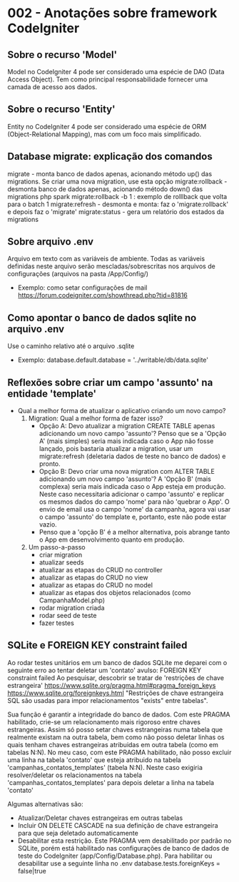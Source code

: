 # 002 - Anotações sobre framework CodeIgniter

## Sobre o recurso 'Model'

Model no CodeIgniter 4 pode ser considerado uma espécie de DAO (Data Access Object). Tem como principal responsabilidade fornecer uma camada de acesso aos dados.

## Sobre o recurso 'Entity'

Entity no CodeIgniter 4 pode ser considerado uma espécie de ORM (Object-Relational Mapping), mas com um foco mais simplificado.

## Database migrate: explicação dos comandos

migrate - monta banco de dados apenas, acionando método up() das migrations. Se criar uma nova migration, use esta opção
migrate:rollback - desmonta banco de dados apenas, acionando método down() das migrations
     php spark migrate:rollback -b 1 : exemplo de rolllback que volta para o batch 1
migrate:refresh - desmonta e monta: faz o 'migrate:rollback' e depois faz o 'migrate'
migrate:status - gera um relatório dos estados da migrations

## Sobre arquivo .env

Arquivo em texto com as variáveis de ambiente. Todas as variáveis definidas neste arquivo serão mescladas/sobrescritas nos arquivos de configurações (arquivos na pasta /App/Config/)
- Exemplo: como setar configurações de mail https://forum.codeigniter.com/showthread.php?tid=81816

## Como apontar o banco de dados sqlite no arquivo .env

Use o caminho relativo até o arquivo .sqlite
- Exemplo: database.default.database = '../writable/db/data.sqlite'

## Reflexões sobre criar um campo 'assunto' na entidade 'template'

- Qual a melhor forma de atualizar o aplicativo criando um novo campo?
     1. Migration: Qual a melhor forma de fazer isso?
          - Opção A: Devo atualizar a migration CREATE TABLE apenas adicionando um novo campo 'assunto'? Penso que se a 'Opção A' (mais simples) seria mais indicada caso o App não fosse lançado, pois bastaria atualizar a migration, usar um migrate:refresh (deletaria dados de teste no banco de dados) e pronto.
          - Opção B: Devo criar uma nova migration com ALTER TABLE adicionando um novo campo 'assunto'? A 'Opção B' (mais complexa) seria mais indicada caso o App esteja em produção. Neste caso necessitaria adicionar o campo 'assunto' e replicar os mesmos dados do campo 'nome' para não 'quebrar o App'. O envio de email usa o campo 'nome' da campanha, agora vai usar o campo 'assunto' do template e, portanto, este não pode estar vazio.
          - Penso que a 'opção B' é a melhor alternativa, pois abrange tanto o App em desenvolvimento quanto em produção.
     2. Um passo-a-passo
          - criar migration
          - atualizar seeds
          - atualizar as etapas do CRUD no controller
          - atualizar as etapas do CRUD no view
          - atualizar as etapas do CRUD no model
          - atualizar as etapas dos objetos relacionados (como CampanhaModel.php)
          - rodar migration criada
          - rodar seed de teste
          - fazer testes

## SQLite e FOREIGN KEY constraint failed

Ao rodar testes unitários em um banco de dados SQLite me deparei com o seguinte erro ao tentar deletar um 'contato' avulso: FOREIGN KEY constraint failed
Ao pesquisar, descobrir se tratar de 'restrições de chave estrangeira'
     https://www.sqlite.org/pragma.html#pragma_foreign_keys
     https://www.sqlite.org/foreignkeys.html
          "Restrições de chave estrangeira SQL são usadas para impor relacionamentos "exists" entre tabelas".

Sua função é garantir a integridade do banco de dados. Com este PRAGMA habilitado, crie-se um relacionamento mais rigoroso entre chaves estrangeiras. Assim só posso setar chaves estrangeiras numa tabela que realmente existam na outra tabela, bem como não posso deletar linhas os quais tenham chaves estrangeiras atribuidas em outra tabela (como em tabelas N:N).
No meu caso, com este PRAGMA habilitado, não posso excluir uma linha na tabela 'contato' que esteja atribuido na tabela 'campanhas_contatos_templates' (tabela N:N). Neste caso exigiria resolver/deletar os relacionamentos na tabela 'campanhas_contatos_templates' para depois deletar a linha na tabela 'contato'

Algumas alternativas são:
- Atualizar/Deletar chaves estrangeiras em outras tabelas
- Incluir ON DELETE CASCADE na sua definição de chave estrangeira para que seja deletado automaticamente
- Desabilitar esta restrição. Este PRAGMA vem desabilitado por padrão no SQLite, porém está habilitado nas configurações de banco de dados de teste do CodeIgniter (app/Config/Database.php). Para habilitar ou desabilitar use a seguinte linha no .env
     database.tests.foreignKeys = false|true
